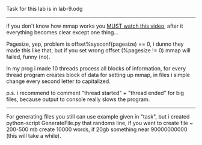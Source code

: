 Task for this lab is in lab-9.odg

---

if you don't know how mmap works you [MUST watch this video](https://www.youtube.com/watch?v=m7E9piHcfr4), after it
everything becomes clear except one thing...

Pagesize, yep, problem is offset%sysconf(pagesize) == 0, i dunno they made this like that, but if you set wrong offset (%pagesize != 0) mmap will failed, funny (no).

In my prog i made 10 threads process all blocks of information, for every thread program creates block of data for setting up mmap,
in files i simple change every second letter to capitalized.

p.s. i recommend to comment "thread started" + "thread ended" for big files, because output to console really slows the program.

---

For generating files you still can use example given in "task", but i created python-script GenerateFile.py that randoms line, if you want to create file
~ 200-500 mb create 10000 words, if 20gb something near 90000000000 (this will take a while).
